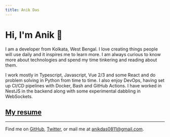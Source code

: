 ```yaml
---
title: Anik Das
---
```


# Hi, I'm Anik 👋

I am a developer from Kolkata, West Bengal. I love creating things people will use daily and it inspires me to learn more. I am always curious to know more about technologies and spend my time tinkering and reading about them.

I work mostly in Typescript, Javascript, Vue 2/3 and some React and do problem solving in Python from time to time. I also enjoy DevOps, having set up CI/CD pipelines with Docker, Bash and GitHub Actions. I have worked in NestJS in the backend along with some experimental dabbling in WebSockets.

## [My resume](https://drive.google.com/file/d/11RewrnkZ4WVkDOFusuqm-wCPPJjGt044/view)


---

Find me on [GitHub](https://github.com/sadn1ck), [Twitter](https://www.twitter.com/s02n1ck), or mail me at [anikdas0811@gmail.com](mailto:anikdas0811@gmail.com).
